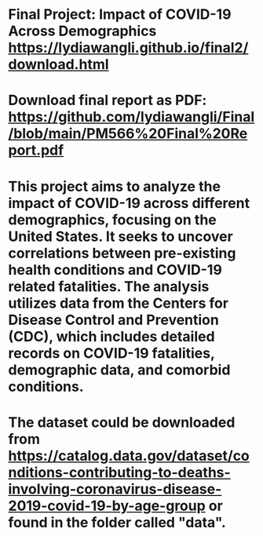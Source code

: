 # Final Project: Impact of COVID-19 Across Demographics https://lydiawangli.github.io/final2/download.html

# Download final report as PDF: https://github.com/lydiawangli/Final/blob/main/PM566%20Final%20Report.pdf

# This project aims to analyze the impact of COVID-19 across different demographics, focusing on the United States. It seeks to uncover correlations between pre-existing health conditions and COVID-19 related fatalities. The analysis utilizes data from the Centers for Disease Control and Prevention (CDC), which includes detailed records on COVID-19 fatalities, demographic data, and comorbid conditions.

# The dataset could be downloaded from https://catalog.data.gov/dataset/conditions-contributing-to-deaths-involving-coronavirus-disease-2019-covid-19-by-age-group or found in the folder called "data".

